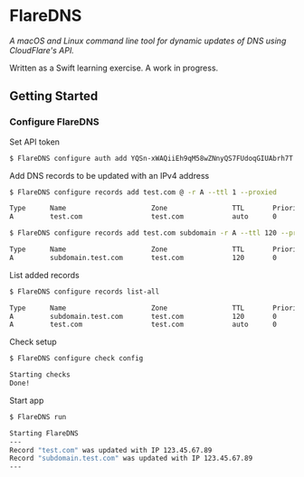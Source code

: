 # FlareDNS

*A macOS and Linux command line tool for dynamic updates of DNS using CloudFlare's API.* 

Written as a Swift learning exercise. A work in progress.

## Getting Started

### Configure FlareDNS

Set API token
```bash
$ FlareDNS configure auth add YQSn-xWAQiiEh9qM58wZNnyQS7FUdoqGIUAbrh7T
```

Add DNS records to be updated with an IPv4 address
```bash
$ FlareDNS configure records add test.com @ -r A --ttl 1 --proxied

Type      Name                     Zone                TTL       Priority       Proxied
A         test.com                 test.com            auto      0              true
```

```bash
$ FlareDNS configure records add test.com subdomain -r A --ttl 120 --proxied

Type      Name                     Zone                TTL       Priority       Proxied
A         subdomain.test.com       test.com            120       0              true
```

List added records
```bash
$ FlareDNS configure records list-all

Type      Name                     Zone                TTL       Priority       Proxied
A         subdomain.test.com       test.com            120       0              true
A         test.com                 test.com            auto      0              true
```

Check setup
```bash
$ FlareDNS configure check config

Starting checks
Done!
```

Start app
```bash
$ FlareDNS run

Starting FlareDNS
---
Record "test.com" was updated with IP 123.45.67.89
Record "subdomain.test.com" was updated with IP 123.45.67.89
---
```
